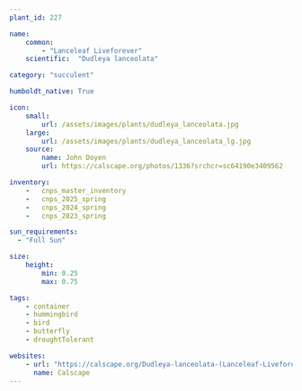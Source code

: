 ```yaml
---
plant_id: 227 

name: 
    common: 
        - "Lanceleaf Liveforever"  
    scientific:  "Dudleya lanceolata"   

category: "succulent"

humboldt_native: True

icon: 
    small: 
        url: /assets/images/plants/dudleya_lanceolata.jpg 
    large: 
        url: /assets/images/plants/dudleya_lanceolata_lg.jpg 
    source: 
        name: John Doyen 
        url: https://calscape.org/photos/1336?srchcr=sc64190e3409562

inventory: 
    -   cnps_master_inventory
    -   cnps_2025_spring
    -   cnps_2024_spring
    -   cnps_2023_spring

sun_requirements:
  - "Full Sun"

size:
    height: 
        min: 0.25
        max: 0.75

tags: 
    - container
    - hummingbird
    - bird
    - butterfly
    - droughtTolerant

websites: 
    - url: "https://calscape.org/Dudleya-lanceolata-(Lanceleaf-Liveforever)"
      name: Calscape
---
```








